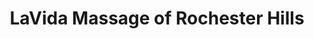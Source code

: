 ---
title: "LaVida Massage of Rochester Hills"
url: /rochester-hills/lavida-massage-of-rochester-hills/
shop: Massage
---